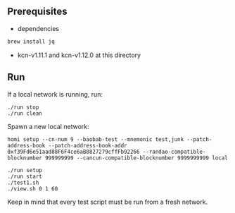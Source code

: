## Prerequisites

- dependencies

```bash
brew install jq
```

- kcn-v1.11.1 and kcn-v1.12.0 at this directory

## Run

If a local network is running, run:

```
./run stop
./run clean
```

Spawn a new local network:

```
homi setup --cn-num 9 --baobab-test --mnemonic test,junk --patch-address-book --patch-address-book-addr 0xf39Fd6e51aad88F6F4ce6aB8827279cffFb92266 --randao-compatible-blocknumber 999999999 --cancun-compatible-blocknumber 9999999999 local

./run setup
./run start
./test1.sh
./view.sh 0 1 60
```

Keep in mind that every test script must be run from a fresh network.
